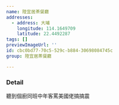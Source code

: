 ```yaml
---
name: 陸宜居茶餐廳
addresses:
  - address: 大埔
    longitude: 114.1649709
    latitude: 22.4492287
tags: []
previewImageUrl: ''
id: cbc0bd77-70c5-529c-b884-30698084745c
group: 陸宜居茶餐廳

---
```

### Detail
聽到個廚同班中年客罵美國佬搞搞震
